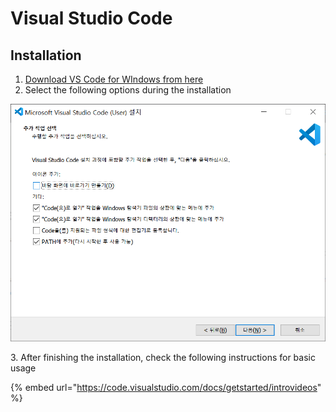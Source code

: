 # Visual Studio Code

## Installation

1. [Download VS Code for WIndows from here](https://code.visualstudio.com/download)
2. Select the following options during the installation

![](<../../../.gitbook/assets/image (227).png>)

3\. After finishing the installation, check the following instructions for basic usage

{% embed url="https://code.visualstudio.com/docs/getstarted/introvideos" %}

